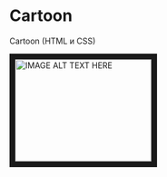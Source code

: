 # Cartoon
Cartoon (HTML и CSS)

<a href="https://www.youtube.com/watch?v=QkPctkId610"><img src="http://img.youtube.com/vi/YOUTUBE_VIDEO_ID_HERE/0.jpg" 
alt="IMAGE ALT TEXT HERE" width="240" height="180" border="10" /></a>
